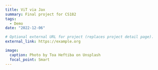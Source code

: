 ```yaml
---
title: ViT via Jax
summary: Final project for CS182
tags:
  - Demo
date: "2022-12-06"

# Optional external URL for project (replaces project detail page).
external_link: https://example.org

image:
  caption: Photo by Toa Heftiba on Unsplash
  focal_point: Smart
---
```

